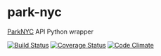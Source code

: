 # park-nyc
[ParkNYC](https://parknyc.parkmobile.us/parknyc/) API Python wrapper 

[![Build Status](https://travis-ci.org/alecxe/park-nyc.svg)](https://travis-ci.org/alecxe/park-nyc)
[![Coverage Status](https://coveralls.io/repos/github/alecxe/park-nyc/badge.svg?branch=master)](https://coveralls.io/github/alecxe/park-nyc?branch=master)
[![Code Climate](https://codeclimate.com/github/alecxe/park-nyc/badges/gpa.svg)](https://codeclimate.com/github/alecxe/park-nyc)
